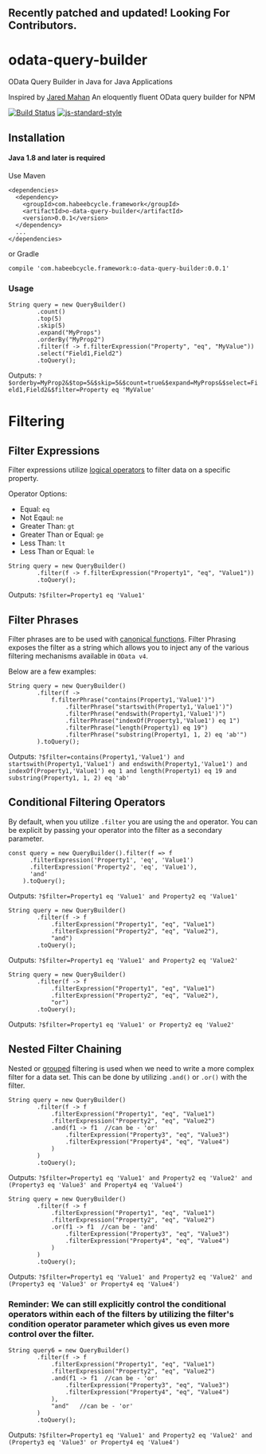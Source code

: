 ## Recently patched and updated! Looking For Contributors.

# odata-query-builder
OData Query Builder in Java for Java Applications

Inspired by [Jared Mahan](https://github.com/jaredmahan/odata-query-builder) An eloquently fluent OData query builder for NPM

[![Build Status](https://travis-ci.org/jaredmahan/angular-searchFilter.svg?branch=master)](https://travis-ci.org/jaredmahan/odata-query-builder)
[![js-standard-style](https://img.shields.io/badge/code%20style-standard-brightgreen.svg)](http://standardjs.com/)

## Installation
#### Java 1.8 and later is required

Use Maven
```
<dependencies>
  <dependency>
    <groupId>com.habeebcycle.framework</groupId>
    <artifactId>o-data-query-builder</artifactId>
    <version>0.0.1</version>
  </dependency>
  ...
</dependencies>
```
or Gradle
```
compile 'com.habeebcycle.framework:o-data-query-builder:0.0.1'
```

### Usage
```
String query = new QueryBuilder()
        .count()
        .top(5)
        .skip(5)
        .expand("MyProps")
        .orderBy("MyProp2")
        .filter(f -> f.filterExpression("Property", "eq", "MyValue"))
        .select("Field1,Field2")
        .toQuery();
```

Outputs:
`?$orderby=MyProp2&$top=5&$skip=5&$count=true&$expand=MyProps&$select=Field1,Field2&$filter=Property eq 'MyValue'`

# Filtering

## Filter Expressions
Filter expressions utilize [logical operators](http://docs.oasis-open.org/odata/odata/v4.01/cs01/part2-url-conventions/odata-v4.01-cs01-part2-url-conventions.html#sec_LogicalOperatorExamples) to filter data on a specific property.

Operator Options:
- Equal: `eq`
- Not Eqaul: `ne`
- Greater Than: `gt`
- Greater Than or Equal: `ge`
- Less Than: `lt`
- Less Than or Equal: `le`

```
String query = new QueryBuilder()
        .filter(f -> f.filterExpression("Property1", "eq", "Value1"))
        .toQuery();
```
Outputs: `?$filter=Property1 eq 'Value1'`

## Filter Phrases
Filter phrases are to be used with [canonical functions](http://docs.oasis-open.org/odata/odata/v4.01/cs01/part2-url-conventions/odata-v4.01-cs01-part2-url-conventions.html#sec_CanonicalFunctions). Filter Phrasing exposes the filter as a string which allows you to inject any of the various filtering mechanisms available in `OData v4`.

Below are a few examples:

```
String query = new QueryBuilder()
        .filter(f ->
            f.filterPhrase("contains(Property1,'Value1')")
                .filterPhrase("startswith(Property1,'Value1')")
                .filterPhrase("endswith(Property1,'Value1')")
                .filterPhrase("indexOf(Property1,'Value1') eq 1")
                .filterPhrase("length(Property1) eq 19")
                .filterPhrase("substring(Property1, 1, 2) eq 'ab'")
        ).toQuery();
```
Outputs: `?$filter=contains(Property1,'Value1') and startswith(Property1,'Value1') and endswith(Property1,'Value1') and indexOf(Property1,'Value1') eq 1 and length(Property1) eq 19 and substring(Property1, 1, 2) eq 'ab'`

## Conditional Filtering Operators
By default, when you utilize `.filter` you are using the `and` operator. You can be explicit by passing your operator into the filter as a secondary parameter.
```
const query = new QueryBuilder().filter(f => f
      .filterExpression('Property1', 'eq', 'Value1')
      .filterExpression('Property2', 'eq', 'Value1'),
      'and'
    ).toQuery();
```
Outputs: `?$filter=Property1 eq 'Value1' and Property2 eq 'Value1'`
```
String query = new QueryBuilder()
        .filter(f -> f
            .filterExpression("Property1", "eq", "Value1")
            .filterExpression("Property2", "eq", "Value2"),
            "and")
        .toQuery();
```
Outputs: `?$filter=Property1 eq 'Value1' and Property2 eq 'Value2'`

```
String query = new QueryBuilder()
        .filter(f -> f
            .filterExpression("Property1", "eq", "Value1")
            .filterExpression("Property2", "eq", "Value2"),
            "or")
        .toQuery();
```
Outputs: `?$filter=Property1 eq 'Value1' or Property2 eq 'Value2'`

## Nested Filter Chaining
Nested or [grouped](http://docs.oasis-open.org/odata/odata/v4.01/cs01/part2-url-conventions/odata-v4.01-cs01-part2-url-conventions.html#sec_Grouping) filtering is used when we need to write a more complex filter for a data set. This can be done by utilizing `.and()` or `.or()` with the filter.
```
String query = new QueryBuilder()
        .filter(f -> f
            .filterExpression("Property1", "eq", "Value1")
            .filterExpression("Property2", "eq", "Value2")
            .and(f1 -> f1  //can be - 'or'
                .filterExpression("Property3", "eq", "Value3")
                .filterExpression("Property4", "eq", "Value4")
            )
        )
        .toQuery();
```
Outputs: `?$filter=Property1 eq 'Value1' and Property2 eq 'Value2' and (Property3 eq 'Value3' and Property4 eq 'Value4')`

```
String query = new QueryBuilder()
        .filter(f -> f
            .filterExpression("Property1", "eq", "Value1")
            .filterExpression("Property2", "eq", "Value2")
            .or(f1 -> f1  //can be - 'and'
                .filterExpression("Property3", "eq", "Value3")
                .filterExpression("Property4", "eq", "Value4")
            )
        )
        .toQuery();
```
Outputs: `?$filter=Property1 eq 'Value1' and Property2 eq 'Value2' and (Property3 eq 'Value3' or Property4 eq 'Value4')`


### Reminder: We can still explicitly control the conditional operators within each of the filters by utilizing the filter's condition operator parameter which gives us even more control over the filter.
```
String query6 = new QueryBuilder()
        .filter(f -> f
            .filterExpression("Property1", "eq", "Value1")
            .filterExpression("Property2", "eq", "Value2")
            .and(f1 -> f1  //can be - 'or'
                .filterExpression("Property3", "eq", "Value3")
                .filterExpression("Property4", "eq", "Value4")
            ),
            "and"   //can be - 'or'
        )
        .toQuery();
```
Outputs: `?$filter=Property1 eq 'Value1' and Property2 eq 'Value2' and (Property3 eq 'Value3' or Property4 eq 'Value4')`


